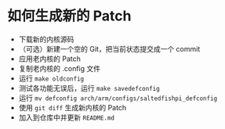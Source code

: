 # 如何生成新的 Patch

- 下载新的内核源码
- （可选）新建一个空的 Git，把当前状态提交成一个 commit
- 应用老内核的 Patch
- 复制老内核的 .config 文件
- 运行 `make oldconfig`
- 测试各功能无误后，运行 `make savedefconfig` 
- 运行 `mv defconfig arch/arm/configs/saltedfishpi_defconfig`
- 使用 `git diff` 生成新内核的 Patch
- 加入到仓库中并更新 `README.md`